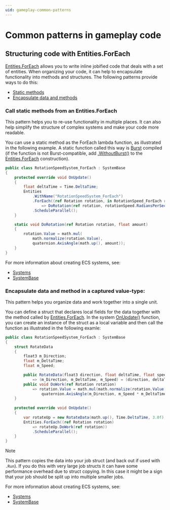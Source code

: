 ```yaml
---
uid: gameplay-common-patterns
---
```


# Common patterns in gameplay code

## Structuring code with Entities.ForEach

[Entities.ForEach] allows you to write inline jobified code that deals with a set of entities. When organizing your code, it can help to encapsulate functionality into methods and structures. The following patterns provide ways to do this:

* [Static methods]
* [Encapsulate data and methods]

<a name="static-methods"></a>
### Call static methods from an Entities.ForEach

This pattern helps you to re-use functionality in multiple places. It can also help simplify the structure of complex systems and make your code more readable.

You can use a static method as the ForEach lambda function, as illustrated in the following example. A static function called this way is [Burst] compiled (if the function is not Burst-compatible, add [.WithoutBurst()] to the [Entities.ForEach] construction).

```csharp
public class RotationSpeedSystem_ForEach : SystemBase
{
    protected override void OnUpdate()
    {
        float deltaTime = Time.DeltaTime;
        Entities
            .WithName("RotationSpeedSystem_ForEach")
            .ForEach((ref Rotation rotation, in RotationSpeed_ForEach rotationSpeed) 
                => DoRotation(ref rotation, rotationSpeed.RadiansPerSecond * deltaTime))
            .ScheduleParallel();
    }

    static void DoRotation(ref Rotation rotation, float amount)
    {
        rotation.Value = math.mul(
            math.normalize(rotation.Value), 
            quaternion.AxisAngle(math.up(), amount));
    }
}
```

For more information about creating ECS systems, see:

* [Systems]
* [SystemBase]

<a name="encapsulation"></a>
### Encapsulate data and method in a captured value-type:

This pattern helps you organize data and work together into a single unit.

You can define a struct that declares local fields for the data together with the method called by [Entities.ForEach]. In the system [OnUpdate()] function, you can create an instance of the struct as a local variable and then call the function as illustrated in the following examle:

```csharp
public class RotationSpeedSystem_ForEach : SystemBase
{
    struct RotateData
    {
        float3 m_Direction;
        float m_DeltaTime;
        float m_Speed;

        public RotateData(float3 direction, float deltaTime, float speed) 
            => (m_Direction, m_DeltaTime, m_Speed) = (direction, deltaTime, speed);
        public void DoWork(ref Rotation rotation) 
            => rotation.Value = math.mul(math.normalize(rotation.Value), 
                quaternion.AxisAngle(m_Direction, m_Speed * m_DeltaTime));
    }
    
    protected override void OnUpdate()
    {
        var rotateUp = new RotateData(math.up(), Time.DeltaTime, 3.0f);
        Entities.ForEach((ref Rotation rotation) 
            => rotateUp.DoWork(ref rotation))
            .ScheduleParallel();
    }
}
```

> [!NOTE]
> This pattern copies the data into your job struct (and back out if used with `.Run`). If you do this with very large job structs it can have some performance overhead due to struct copying. In this case it might be a sign that your job should be split up into multiple smaller jobs.

For more information about creating ECS systems, see:

* [Systems]
* [SystemBase]


[Burst]: https://docs.unity3d.com/Packages/com.unity.burst@latest/index.html
[Entities.ForEach]: xref:Unity.Entities.SystemBase.Entities
[.WithoutBurst()]: xref:Unity.Entities.SystemBase.Entities
[OnUpdate()]: xref:Unity.Entities.SystemBase.OnUpdate*
[SystemBase]: xref:Unity.Entities.SystemBase
[Systems]: ecs_systems.md
[Static methods]: #static-methods
[Encapsulate data and methods]: #encapsulation

